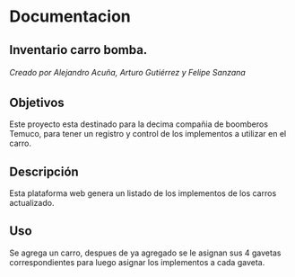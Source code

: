 # Documentacion


## Inventario carro bomba. ##

###### Creado por Alejandro Acuña, Arturo Gutiérrez y Felipe Sanzana ######

## Objetivos ##

Este proyecto esta destinado para la decima compañia de boomberos Temuco, para tener un registro y control de los implementos a utilizar en el carro.

## Descripción ##

Esta plataforma web genera un listado de los implementos de los carros actualizado.

## Uso ##

Se agrega un carro, despues de ya agregado se le asignan sus 4 gavetas correspondientes para luego asignar los implementos a cada gaveta.



